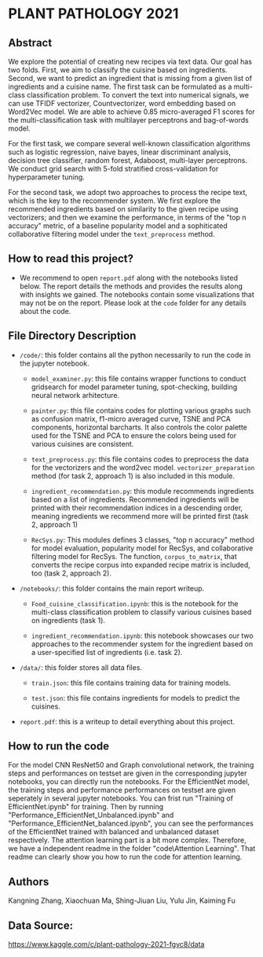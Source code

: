 # PLANT PATHOLOGY 2021

## Abstract

We explore the potential of creating new recipes via text data. Our goal has two folds. First, we aim to classify the cuisine based on ingredients. Second, we want to predict an ingredient that is missing from a given list of ingredients and a cuisine name. The first task can be formulated as a multi-class classification problem.  To convert the text into numerical signals, we can use TFIDF vectorizer, Countvectorizer,  word embedding based on Word2Vec model. We are able to achieve 0.85 micro-averaged F1 scores for the multi-classification task with multilayer perceptrons and bag-of-words model. 

For the first task, we compare several well-known classification algorithms such as logistic regression, naive bayes, linear discriminant analysis, decision tree classifier, random forest, Adaboost, multi-layer perceptrons. We conduct grid search with 5-fold stratified cross-validation for hyperparameter tuning.

For the second task, we adopt two approaches to process the recipe text, which is the key to the recommender system. We first explore the recommended ingredients based on similarity to the given recipe using vectorizers; and then we examine the performance, in terms of the "top n accuracy" metric, of a baseline popularity model and a sophiticated collaborative filtering model under the `text_preprocess` method.

## How to read this project?

* We recommend to open `report.pdf` along with the notebooks listed below. The report details the methods and provides the results along with insights we gained. The notebooks contain some visualizations that may not be on the report. Please look at the `code` folder for any details about the code.

## File Directory Description

* `/code/`: this folder contains all the python necessarily to run the code in the jupyter notebook.
	
	* `model_examiner.py`: this file contains wrapper functions to conduct gridsearch for model parameter tuning, spot-checking, building neural network arhitecture. 

	* `painter.py`: this file contains codes for plotting various graphs such as confusion matrix, f1-micro averaged curve, TSNE and PCA components, horizontal barcharts. It also controls the color palette used for the TSNE and PCA to ensure the colors being used for various cuisines are consistent.

	* `text_preprocess.py`: this file contains codes to preprocess the data for the vectorizers and the word2vec model. `vectorizer_preparation` method (for task 2, approach 1) is also included in this module.
    
	* `ingredient_recommendation.py`: this module recommends ingredients based on a list of ingredients. Recommended ingredients will be printed with their recommendation indices in a descending order, meaning ingredients we recommend more will be printed first (task 2, approach 1)
    
	* `RecSys.py`: This modules defines 3 classes, "top n accuracy" method for model evaluation, popularity model for RecSys, and collaborative filtering model for RecSys. The function, `corpus_to_matrix`, that converts the recipe corpus into expanded recipe matrix is included, too (task 2, approach 2).


* `/notebooks/`: this folder contains the main report writeup.

	* `Food_cuisine_classification.ipynb`: this is the notebook for the multi-class classification problem to classify various cuisines based on ingredients (task 1).
    
	* `ingredient_recommendation.ipynb`: this notebook showcases our two approaches to the recommender system for the ingredient based on a user-specified list of ingredients (i.e. task 2).

* `/data/`: this folder stores all data files.

	* `train.json`: this file contains training data for training models.

	* `test.json`: this file contains ingredients for models to predict the cuisines.

* `report.pdf`: this is a writeup to detail everything about this project.

## How to run the code

For the model CNN ResNet50 and Graph convolutional network, the training steps and performances on testset are given in the corresponding jupyter notebooks, you can directly run the notebooks.
For the EfficientNet model, the training steps and performance performances on testset are given seperately in several jupyter notebooks. You can frist run "Training of EfficientNet.ipynb" for training. Then by running "Performance_EfficientNet_Unbalanced.ipynb" and "Performance_EfficientNet_balanced.ipynb", you can see the performances of the EfficientNet trained with balanced and unbalanced dataset respectively.
The attention learning part is a bit more complex. Therefore, we have a independent readme in the folder "code\Attention Learning". That readme can clearly show you how to run the code for attention learning.


## Authors

Kangning Zhang, Xiaochuan Ma, Shing-Jiuan Liu, Yulu Jin, Kaiming Fu


## Data Source:
https://www.kaggle.com/c/plant-pathology-2021-fgvc8/data
